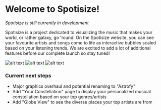 
# Welcome to Spotisize!

*Spotisize is still currently in development*

Spotisize is a project dedicated to visualizing the music that makes your world, or rather galaxy, go 'round. On the Spotisize website, you can see your 
favourite artists and songs come to life as interactive bubbles scaled based on your listening trends. We are excited to add a lot of additional features
before our complete launch so stay tuned!

![alt text](https://github.com/valueachoomatthew/spotisize/blob/main/Demo1.PNG?raw=true)
![alt text](https://github.com/valueachoomatthew/spotisize/blob/main/Demo2.PNG?raw=true)
![alt text](https://github.com/valueachoomatthew/spotisize/blob/main/Demo3.PNG?raw=true)


### Current next steps

* Major graphics overhaul and potential renaming to "Astrofy"
* Add "Your Constellation" page to display your personalized musical constellation based on your top genres/artists
* Add "Globe View" to see the diverse places your top artists are from
